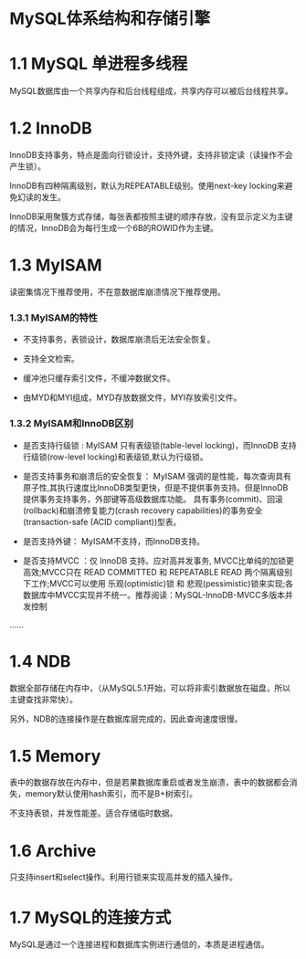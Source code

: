# MySQL体系结构和存储引擎

# 1.1 MySQL 单进程多线程

  MySQL数据库由一个共享内存和后台线程组成，共享内存可以被后台线程共享。

# 1.2 InnoDB
  InnoDB支持事务，特点是面向行锁设计，支持外键，支持非锁定读（读操作不会产生锁）。
  
  InnoDB有四种隔离级别，默认为REPEATABLE级别。使用next-key locking来避免幻读的发生。
  
  InnoDB采用聚簇方式存储，每张表都按照主键的顺序存放，没有显示定义为主键的情况，InnoDB会为每行生成一个6B的ROWID作为主键。
  
# 1.3 MyISAM

读密集情况下推荐使用，不在意数据库崩溃情况下推荐使用。

### 1.3.1 MyISAM的特性

  * 不支持事务，表锁设计，数据库崩溃后无法安全恢复。
  
  * 支持全文检索。
  
  * 缓冲池只缓存索引文件，不缓冲数据文件。
  
  * 由MYD和MYI组成，MYD存放数据文件，MYI存放索引文件。
    
### 1.3.2 MyISAM和InnoDB区别

* 是否支持行级锁 : MyISAM 只有表级锁(table-level locking)，而InnoDB 支持行级锁(row-level locking)和表级锁,默认为行级锁。

* 是否支持事务和崩溃后的安全恢复： MyISAM 强调的是性能，每次查询具有原子性,其执行速度比InnoDB类型更快，但是不提供事务支持。但是InnoDB 提供事务支持事务，外部键等高级数据库功能。 具有事务(commit)、回滚(rollback)和崩溃修复能力(crash recovery capabilities)的事务安全(transaction-safe (ACID compliant))型表。

* 是否支持外键： MyISAM不支持，而InnoDB支持。

* 是否支持MVCC ：仅 InnoDB 支持。应对高并发事务, MVCC比单纯的加锁更高效;MVCC只在 READ COMMITTED 和 REPEATABLE READ 两个隔离级别下工作;MVCC可以使用 乐观(optimistic)锁 和 悲观(pessimistic)锁来实现;各数据库中MVCC实现并不统一。推荐阅读：MySQL-InnoDB-MVCC多版本并发控制

......    

# 1.4 NDB
  数据全部存储在内存中，（从MySQL5.1开始，可以将非索引数据放在磁盘，所以主键查找非常快）。
  
  另外，NDB的连接操作是在数据库层完成的，因此查询速度很慢。
  
# 1.5 Memory
  表中的数据存放在内存中，但是若果数据库重启或者发生崩溃，表中的数据都会消失，memory默认使用hash索引，而不是B+树索引。
  
  不支持表锁，并发性能差。适合存储临时数据。
  
# 1.6 Archive
  只支持insert和select操作。利用行锁来实现高并发的插入操作。

# 1.7 MySQL的连接方式
  MySQL是通过一个连接进程和数据库实例进行通信的，本质是进程通信。      
      